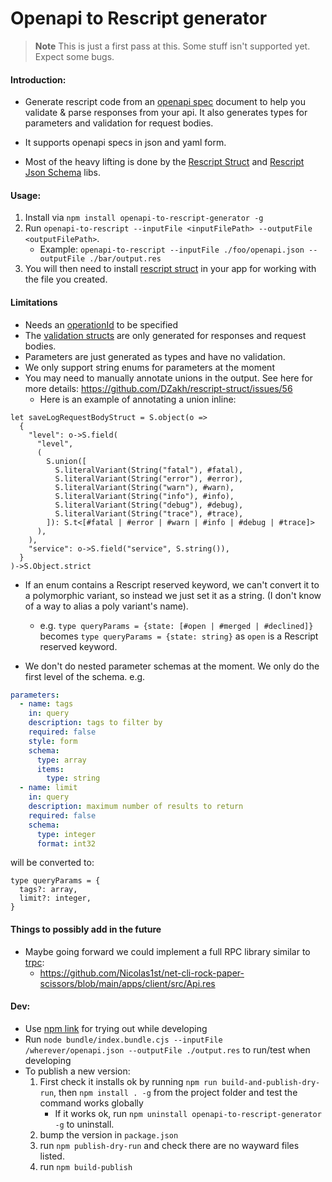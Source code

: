 # Openapi to Rescript generator

> **Note**
> This is just a first pass at this. Some stuff isn't supported yet. Expect some bugs.

#### Introduction:

- Generate rescript code from an [openapi spec](https://spec.openapis.org/oas/v3.1.0) document to help you validate & parse responses from your api. It also generates types for parameters and validation for request bodies.

- It supports openapi specs in json and yaml form.

- Most of the heavy lifting is done by the [Rescript Struct](https://github.com/DZakh/rescript-struct) and [Rescript Json Schema](https://github.com/DZakh/rescript-json-schema) libs.

#### Usage:

1. Install via `npm install openapi-to-rescript-generator -g`
2. Run `openapi-to-rescript --inputFile <inputFilePath> --outputFile <outputFilePath>`.
   - Example: `openapi-to-rescript --inputFile ./foo/openapi.json --outputFile ./bar/output.res`
3. You will then need to install [rescript struct](https://github.com/DZakh/rescript-struct#install) in your app for working with the file you created.

#### Limitations

- Needs an [operationId](https://spec.openapis.org/oas/v3.1.0#fixed-fields-7) to be specified
- The [validation structs](https://github.com/DZakh/rescript-struct) are only generated for responses and request bodies.
- Parameters are just generated as types and have no validation.
- We only support string enums for parameters at the moment
- You may need to manually annotate unions in the output. See here for more details: https://github.com/DZakh/rescript-struct/issues/56
  - Here is an example of annotating a union inline:

```rescript
let saveLogRequestBodyStruct = S.object(o =>
  {
    "level": o->S.field(
      "level",
      (
        S.union([
          S.literalVariant(String("fatal"), #fatal),
          S.literalVariant(String("error"), #error),
          S.literalVariant(String("warn"), #warn),
          S.literalVariant(String("info"), #info),
          S.literalVariant(String("debug"), #debug),
          S.literalVariant(String("trace"), #trace),
        ]): S.t<[#fatal | #error | #warn | #info | #debug | #trace]>
      ),
    ),
    "service": o->S.field("service", S.string()),
  }
)->S.Object.strict
```

- If an enum contains a Rescript reserved keyword, we can't convert it to a polymorphic variant, so instead we just set it as a string. (I don't know of a way to alias a poly variant's name).

  - e.g. `type queryParams = {state: [#open | #merged | #declined]}` becomes `type queryParams = {state: string}` as `open` is a Rescript reserved keyword.

- We don't do nested parameter schemas at the moment. We only do the first level of the schema. e.g.

```yaml
parameters:
  - name: tags
    in: query
    description: tags to filter by
    required: false
    style: form
    schema:
      type: array
      items:
        type: string
  - name: limit
    in: query
    description: maximum number of results to return
    required: false
    schema:
      type: integer
      format: int32
```

will be converted to:

```
type queryParams = {
  tags?: array,
  limit?: integer,
}
```

#### Things to possibly add in the future

- Maybe going forward we could implement a full RPC library similar to [trpc](https://trpc.io/):
  - https://github.com/Nicolas1st/net-cli-rock-paper-scissors/blob/main/apps/client/src/Api.res

#### Dev:

- Use [npm link](https://docs.npmjs.com/cli/v9/commands/npm-link) for trying out while developing
- Run `node bundle/index.bundle.cjs --inputFile /wherever/openapi.json --outputFile ./output.res` to run/test when developing
- To publish a new version:
  1. First check it installs ok by running `npm run build-and-publish-dry-run`, then `npm install . -g` from the project folder and test the command works globally
     - If it works ok, run `npm uninstall openapi-to-rescript-generator -g` to uninstall.
  1. bump the version in `package.json`
  1. run `npm publish-dry-run` and check there are no wayward files listed.
  1. run `npm build-publish`
